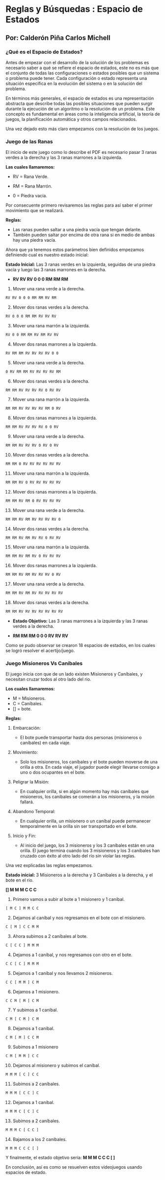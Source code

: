 # Reglas y Búsquedas : Espacio de Estados

## Por: Calderón Piña Carlos Michell

### ¿Qué es el Espacio de Estados?

Antes de empezar con el desarrollo de la solución de los problemas es necesario saber a qué se refiere el espacio de estados, este no es más que el conjunto de todas las configuraciones o estados posibles que un sistema o problema puede tener. Cada configuración o estado representa una situación específica en la evolución del sistema o en la solución del problema.

En términos más generales, el espacio de estados es una representación abstracta que describe todas las posibles situaciones que pueden surgir durante la ejecución de un algoritmo o la resolución de un problema. Este concepto es fundamental en áreas como la inteligencia artificial, la teoría de juegos, la planificación automática y otros campos relacionados.

Una vez dejado esto más claro empezamos con la resolución de los juegos.

### Juego de las Ranas

El inicio de este juego como lo describe el PDF es necesario pasar 3 ranas verdes a la derecha y las 3 ranas
marrones a la izquierda.

__Las cuales llamaremos:__

* RV = Rana Verde.
  
* RM = Rana Marrón.

* 0 = Piedra vacía.

Por consecuente primero revisaremos las reglas para así saber el primer movimiento que se realizará.

__Reglas:__

* Las ranas pueden saltar a una piedra vacía que tengan delante.
* También pueden saltar por encima de otra rana si en medio de ambas hay una piedra vacía.

Ahora que ya tenemos estos parámetros bien definidos empezamos definiendo cual es nuestro estado inicial: 

__Estado Inicial:__ Las 3 ranas verdes en la izquierda, seguidas de una piedra vacía y luego las 3 ranas marrones en la derecha.

* __RV RV RV 0 0 0 RM RM RM__  

1. Mover una rana verde a la derecha.

```html
RV RV 0 0 0 RM RM RV RM
```

2. Mover dos ranas verdes a la derecha.
   
```html
RV 0 0 0 RM RM RV RV RV
```

3. Mover una rana marrón a la izquierda.

```html
RV 0 0 RM RM RV RM RV RV
```

4. Mover dos ranas marrones a la izquierda.

```html
RV RM RM RV RV RV RV 0 0
```

5. Mover una rana verde a la derecha.

```html
0 RV RM RM RV RV RV RV RM
```

6. Mover dos ranas verdes a la derecha.

```html
RM RM RV RV RV RV 0 RV RV
```

7. Mover una rana marrón a la izquierda.

```html
RM RM RV RV RV RV RM 0 RV
```

8. Mover dos ranas marrones a la izquierda.

```html
RM RM RV RV RV RV 0 0 RV
```

9. Mover una rana verde a la derecha.

```html
RM RM RV RV RV 0 RV 0 RV
```

10. Mover dos ranas verdes a la derecha.

```html
RM RM 0 RV RV RV RV RV RV
```

11. Mover una rana marrón a la izquierda.

```html
RM RM RV 0 RV RV RV RV RV
```

12. Mover dos ranas marrones a la izquierda.

```html
RM RM RV RM 0 RV RV RV RV
```

13. Mover una rana verde a la derecha.

```html
RM RM RV RM RV RV RV RV 0
```

14. Mover dos ranas verdes a la derecha.

```html
RM RM RV RM RV RV 0 RV RV
```

15. Mover una rana marrón a la izquierda.

```html
RM RM RV RM RV 0 RV RV RV
```

16. Mover dos ranas marrones a la izquierda.

```html
RM RM RV RM RV RV RV 0 RV
```

17. Mover una rana verde a la derecha.

```html
RM RM RV RM RV RV RV RV RV
```

18. Mover dos ranas verdes a la derecha.

```html
RM RM RV RV RV RV RV RV RV
```

* __Estado Objetivo:__ Las 3 ranas marrones a la izquierda y las 3 ranas verdes a la derecha.

* __RM RM RM 0 0 0 RV RV RV__

Como se pudo observar se crearon 18 espacios de estados, en los cuales se logró resolver el acertijo/juego.

### Juego Misioneros Vs Caníbales

El juego inicia con que de un lado existen Misioneros y Caníbales, y necesitan cruzar todos al otro lado del rio.

__Los cuales llamaremos:__

* M = Misioneros.
* C = Caníbales.
* [] = bote.

__Reglas:__

1. Embarcación:

   * El bote puede transportar hasta dos personas (misioneros o caníbales) en cada viaje.

2. Movimiento:

    * Solo los misioneros, los caníbales y el bote pueden moverse de una orilla a otra.
En cada viaje, el jugador puede elegir llevarse consigo a uno o dos ocupantes en el bote.

3. Peligrar la Misión:

    * En cualquier orilla, si en algún momento hay más caníbales que misioneros, los caníbales se comerán a los misioneros, y la misión fallará.

4. Abandono Temporal:

   * En cualquier orilla, un misionero o un caníbal puede permanecer temporalmente en la orilla sin ser transportado en el bote.

5. Inicio y Fin:

    * Al inicio del juego, los 3 misioneros y los 3 caníbales están en una orilla.
    El juego termina cuando los 3 misioneros y los 3 caníbales han cruzado con éxito al otro lado del río sin violar las reglas.

Una vez explicadas las reglas empezamos.

__Estado inicial:__ 3 Misioneros a la derecha y 3 Caníbales a la derecha, y el bote en el rio.

__[] M M M C C C__

1. Primero vamos a subir al bote a 1 misionero y 1 caníbal.

```html
[ M C ] M M C C
```

2. Dejamos al caníbal y nos regresamos en el bote con el misionero.

```html
C [ M ] C C M M
```

3. Ahora subimos a 2 caníbales al bote.

```html
C [ C C ] M M M
```

4. Dejamos a 1 caníbal, y nos regresamos con otro en el bote.

```html
C C [ C ] M M M
```

5. Dejamos a 1 caníbal y nos llevamos 2 misioneros.

```html
C C [ M M ] C M
```

6. Dejamos a 1 misionero.

```html
C C M [ M ] C M
```

7. Y subimos a 1 caníbal.

```html
C M [ C M ] C M
```

8. Dejamos a 1 caníbal.

```html
C M [ M ] C C M
```

9. Subimos a 1 misionero

```html
C M [ M M ] C C
```

10. Dejamos al misionero y subimos el caníbal.

```html
M M M [ C ] C C
```

11. Subimos a 2 caníbales.

```html
M M M [ C C ] C
```

12. Dejamos a 1 caníbal.

```html
M M M C [ C ] C
```

13. Subimos a 2 caníbales.

```html
M M M C [ C C ]
```

14. Bajamos a los 2 caníbales.

```html
M M M C C C [ ]
```

Y finalmente, el estado objetivo sería: __M M M C C C [ ]__

En conclusión, así es como se resuelven estos videojuegos usando espacios de estado.
